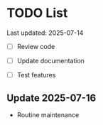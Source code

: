 # TODO List

Last updated: 2025-07-14

- [ ] Review code
- [ ] Update documentation
- [ ] Test features


## Update 2025-07-16
- Routine maintenance

<!-- Last updated: 2025-07-24 -->